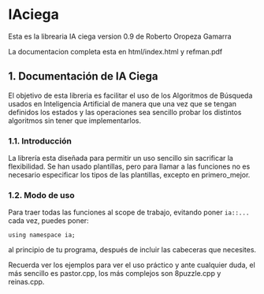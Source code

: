 # IAciega
Esta es la librearia IA ciega
version 0.9 de Roberto Oropeza Gamarra

La documentacion completa esta en html/index.html y refman.pdf

## 1. Documentación de IA Ciega
El objetivo de esta libreria es facilitar el uso de los Algoritmos de Búsqueda usados en Inteligencia Artificial de manera que una vez que se tengan definidos los estados y las operaciones sea sencillo probar los distintos algoritmos sin tener que implementarlos.

### 1.1. Introducción
La librería esta diseñada para permitir un uso sencillo sin sacrificar la flexibilidad. Se han usado plantillas, pero para llamar a las funciones no es necesario especificar los tipos de las plantillas, excepto en primero_mejor.

### 1.2. Modo de uso
Para traer todas las funciones al scope de trabajo, evitando poner `ia::...` cada vez, puedes poner:

    using namespace ia;
al principio de tu programa, después de incluir las cabeceras que necesites.

 Recuerda ver los ejemplos para ver el uso práctico y ante cualquier duda, el más sencillo es pastor.cpp, los más complejos son 8puzzle.cpp y reinas.cpp.
